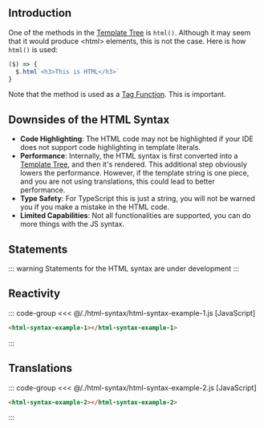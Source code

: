 <script> import '/./html-syntax/html-syntax.js' </script>

## Introduction

One of the methods in the [Template Tree](../templates/template-tree) is `html()`. Although it may seem that it
would produce \<html\> elements, this is not the case. Here is how `html()` is used: 

```js
($) => {
  $.html`<h3>This is HTML</h3>`
}
```

Note that the method is used as a [Tag Function](https://developer.mozilla.org/en-US/docs/Web/JavaScript/Reference/Template_literals#tagged_templates).
This is important.

## Downsides of the HTML Syntax

- **Code Highlighting**: The HTML code may not be highlighted if your IDE does not support code
  highlighting in template literals.
- **Performance**: Internally, the HTML syntax is first converted into a [Template Tree](../templates/template-tree),
  and then it's rendered. This additional step obviously lowers the performance. However, if the
  template string is one piece, and you are not using translations, this could lead to better
  performance.
- **Type Safety**: For TypeScript this is just a string, you will not be warned you if you make a
  mistake in the HTML code.
- **Limited Capabilities**: Not all functionalities are supported, you can do more things with the
  JS syntax.

## Statements

::: warning
Statements for the HTML syntax are under development
:::

## Reactivity

::: code-group
<<< @/./html-syntax/html-syntax-example-1.js [JavaScript]
```html [HTML]
<html-syntax-example-1></html-syntax-example-1>
```
:::

<div class="example">
  <p></p>
  <html-syntax-example-1></html-syntax-example-1>
  <p></p>
</div>

## Translations

::: code-group
<<< @/./html-syntax/html-syntax-example-2.js [JavaScript]
```html [HTML]
<html-syntax-example-2></html-syntax-example-2>
```
:::

<div class="example">
  <p></p>
  <html-syntax-example-2></html-syntax-example-2>
  <p></p>
</div>
